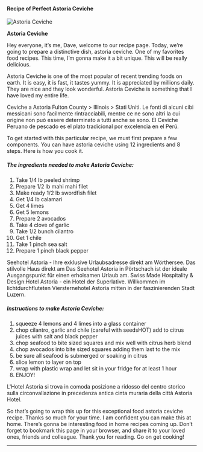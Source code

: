            

#### Recipe of Perfect Astoria Ceviche

![Astoria Ceviche](https://img-global.cpcdn.com/recipes/55290549/751x532cq70/astoria-ceviche-recipe-main-photo.jpg)

**Astoria Ceviche**

Hey everyone, it’s me, Dave, welcome to our recipe page. Today, we’re going to prepare a distinctive dish, astoria ceviche. One of my favorites food recipes. This time, I’m gonna make it a bit unique. This will be really delicious.

Astoria Ceviche is one of the most popular of recent trending foods on earth. It is easy, it is fast, it tastes yummy. It is appreciated by millions daily. They are nice and they look wonderful. Astoria Ceviche is something that I have loved my entire life.

Ceviche a Astoria Fulton County > Illinois > Stati Uniti. Le fonti di alcuni cibi messicani sono facilmente rintracciabili, mentre ce ne sono altri la cui origine non può essere determinato a tutti anche se sono. El Ceviche Peruano de pescado es el plato tradicional por excelencia en el Perú.

To get started with this particular recipe, we must first prepare a few components. You can have astoria ceviche using 12 ingredients and 8 steps. Here is how you cook it.

##### The ingredients needed to make Astoria Ceviche:

1.  Take 1/4 lb peeled shrimp
2.  Prepare 1/2 lb mahi mahi filet
3.  Make ready 1/2 lb swordfish filet
4.  Get 1/4 lb calamari
5.  Get 4 limes
6.  Get 5 lemons
7.  Prepare 2 avocados
8.  Take 4 clove of garlic
9.  Take 1/2 bunch cilantro
10.  Get 1 chile
11.  Take 1 pinch sea salt
12.  Prepare 1 pinch black pepper

Seehotel Astoria - Ihre exklusive Urlaubsadresse direkt am Wörthersee. Das stilvolle Haus direkt am Das Seehotel Astoria in Pörtschach ist der ideale Ausgangspunkt für einen erholsamen Urlaub am. Swiss Made Hospitality & Design:Hotel Astoria - ein Hotel der Superlative. Willkommen im lichtdurchfluteten Viersternehotel Astoria mitten in der faszinierenden Stadt Luzern.

##### Instructions to make Astoria Ceviche:

1.  squeeze 4 lemons and 4 limes into a glass container
2.  chop cilantro, garlic and chile (careful with seedsHOT) add to citrus juices with salt and black pepper
3.  chop seafood to bite sized squares and mix well with citrus herb blend
4.  chop avocados into bite sized squares adding them last to the mix
5.  be sure all seafood is submerged or soaking in citrus
6.  slice lemon to layer on top
7.  wrap with plastic wrap and let sit in your fridge for at least 1 hour
8.  ENJOY!

L'Hotel Astoria si trova in comoda posizione a ridosso del centro storico sulla circonvallazione in precedenza antica cinta muraria della città Astoria Hotel.

So that’s going to wrap this up for this exceptional food astoria ceviche recipe. Thanks so much for your time. I am confident you can make this at home. There’s gonna be interesting food in home recipes coming up. Don’t forget to bookmark this page in your browser, and share it to your loved ones, friends and colleague. Thank you for reading. Go on get cooking!

* * *